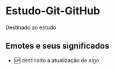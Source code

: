 # Estudo-Git-GitHub
Destinado ao estudo

## Emotes e seus significados
- :up: destinado a atualização de algo
